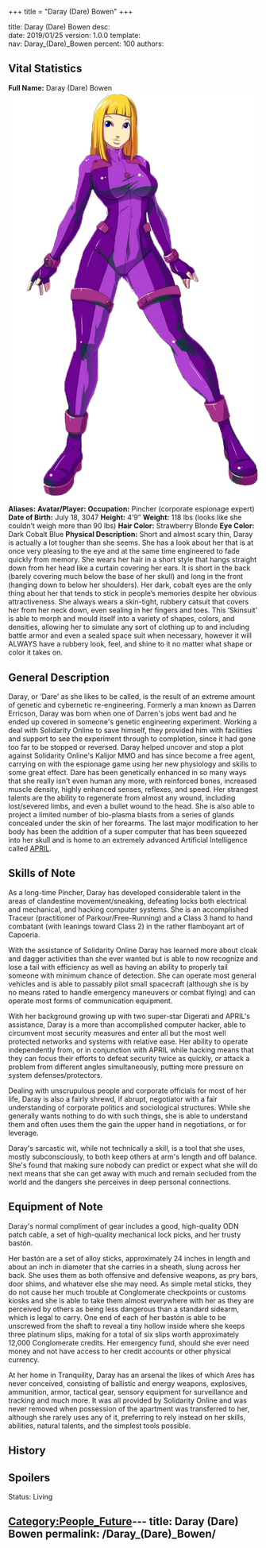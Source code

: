 +++
title = "Daray (Dare) Bowen"
+++

title:		Daray (Dare) Bowen
desc:		
date:		2019/01/25
version:	1.0.0
template:	
nav:		Daray_(Dare)_Bowen
percent:	100
authors:	
## Vital Statistics

**Full Name:** Daray (Dare) Bowen ![DaraySolo.png](/images/DaraySolo.png
"DaraySolo.png") **Aliases:**
**Avatar/Player:**
**Occupation:** Pincher (corporate espionage expert)
**Date of Birth:** July 18, 3047
**Height:** 4’9”
**Weight:** 118 lbs (looks like she couldn’t weigh more than 90 lbs)
**Hair Color:** Strawberry Blonde
**Eye Color:** Dark Cobalt Blue
**Physical Description:** Short and almost scary thin, Daray is actually
a lot tougher than she seems. She has a look about her that is at once
very pleasing to the eye and at the same time engineered to fade quickly
from memory. She wears her hair in a short style that hangs straight
down from her head like a curtain covering her ears. It is short in the
back (barely covering much below the base of her skull) and long in the
front (hanging down to below her shoulders). Her dark, cobalt eyes are
the only thing about her that tends to stick in people’s memories
despite her obvious attractiveness. She always wears a skin-tight,
rubbery catsuit that covers her from her neck down, even sealing in her
fingers and toes. This ‘Skinsuit’ is able to morph and mould itself into
a variety of shapes, colors, and densities, allowing her to simulate any
sort of clothing up to and including battle armor and even a sealed
space suit when necessary, however it will ALWAYS have a rubbery look,
feel, and shine to it no matter what shape or color it takes on.

## General Description

Daray, or ‘Dare’ as she likes to be called, is the result of an extreme
amount of genetic and cybernetic re-engineering. Formerly a man known as
Darren Erricson, Daray was born when one of Darren's jobs went bad and
he ended up covered in someone's genetic engineering experiment. Working
a deal with Solidarity Online to save himself, they provided him with
facilities and support to see the experiment through to completion,
since it had gone too far to be stopped or reversed. Daray helped
uncover and stop a plot against Solidarity Online's Kalijor MMO and has
since become a free agent, carrying on with the espionage game using her
new physiology and skills to some great effect. Dare has been
genetically enhanced in so many ways that she really isn't even human
any more, with reinforced bones, increased muscle density, highly
enhanced senses, reflexes, and speed. Her strangest talents are the
ability to regenerate from almost any wound, including lost/severed
limbs, and even a bullet wound to the head. She is also able to project
a limited number of bio-plasma blasts from a series of glands concealed
under the skin of her forearms. The last major modification to her body
has been the addition of a super computer that has been squeezed into
her skull and is home to an extremely advanced Artificial Intelligence
called [APRIL](APRIL "wikilink").

## Skills of Note

As a long-time Pincher, Daray has developed considerable talent in the
areas of clandestine movement/sneaking, defeating locks both electrical
and mechanical, and hacking computer systems. She is an accomplished
Traceur (practitioner of Parkour/Free-Running) and a Class 3 hand to
hand combatant (with leanings toward Class 2) in the rather flamboyant
art of Capoeria.

With the assistance of Solidarity Online Daray has learned more about
cloak and dagger activities than she ever wanted but is able to now
recognize and lose a tail with efficiency as well as having an ability
to properly tail someone with minimum chance of detection. She can
operate most general vehicles and is able to passably pilot small
spacecraft (although she is by no means rated to handle emergency
maneuvers or combat flying) and can operate most forms of communication
equipment.

With her background growing up with two super-star Digerati and APRIL's
assistance, Daray is a more than accomplished computer hacker, able to
circumvent most security measures and enter all but the most well
protected networks and systems with relative ease. Her ability to
operate independently from, or in conjunction with APRIL while hacking
means that they can focus their efforts to defeat security twice as
quickly, or attack a problem from different angles simultaneously,
putting more pressure on system defenses/protectors.

Dealing with unscrupulous people and corporate officials for most of her
life, Daray is also a fairly shrewd, if abrupt, negotiator with a fair
understanding of corporate politics and sociological structures. While
she generally wants nothing to do with such things, she is able to
understand them and often uses them the gain the upper hand in
negotiations, or for leverage.

Daray's sarcastic wit, while not technically a skill, is a tool that she
uses, mostly subconsciously, to both keep others at arm's length and off
balance. She's found that making sure nobody can predict or expect what
she will do next means that she can get away with much and remain
secluded from the world and the dangers she perceives in deep personal
connections.

## Equipment of Note

Daray's normal compliment of gear includes a good, high-quality ODN
patch cable, a set of high-quality mechanical lock picks, and her trusty
bastón.

Her bastón are a set of alloy sticks, approximately 24 inches in length
and about an inch in diameter that she carries in a sheath, slung across
her back. She uses them as both offensive and defensive weapons, as pry
bars, door shims, and whatever else she may need. As simple metal
sticks, they do not cause her much trouble at Conglomerate checkpoints
or customs kiosks and she is able to take them almost everywhere with
her as they are perceived by others as being less dangerous than a
standard sidearm, which is legal to carry. One end of each of her bastón
is able to be unscrewed from the shaft to reveal a tiny hollow inside
where she keeps three platinum slips, making for a total of six slips
worth approximately 12,000 Conglomerate credits. Her emergency fund,
should she ever need money and not have access to her credit accounts or
other physical currency.

At her home in Tranquility, Daray has an arsenal the likes of which Ares
has never conceived, consisting of ballistic and energy weapons,
explosives, ammunition, armor, tactical gear, sensory equipment for
surveillance and tracking and much more. It was all provided by
Solidarity Online and was never removed when possession of the apartment
was transferred to her, although she rarely uses any of it, preferring
to rely instead on her skills, abilities, natural talents, and the
simplest tools possible.

## History

## Spoilers

<spoiler text="Status">Status: Living</spoiler>

[Category:People_Future](Category:People_Future "wikilink")---
title: Daray (Dare) Bowen
permalink: /Daray_(Dare)_Bowen/
---

